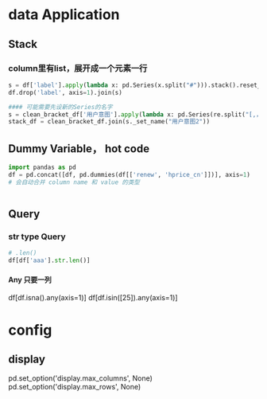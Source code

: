 # data Application


## Stack

### column里有list，展开成一个元素一行
``` py
s = df['label'].apply(lambda x: pd.Series(x.split("#"))).stack().reset_index(level=1, drop=True)
df.drop('label', axis=1).join(s)

#### 可能需要先设新的Series的名字
s = clean_bracket_df['用户意图'].apply(lambda x: pd.Series(re.split("[,，]", x))).stack().reset_index(level=1, drop=True)
stack_df = clean_bracket_df.join(s._set_name("用户意图2"))

```


## Dummy Variable， hot code 

``` py
import pandas as pd
df = pd.concat([df, pd.dummies(df[['renew', 'hprice_cn']])], axis=1)
# 会自动合并 column name 和 value 的类型



```

## Query



### str type Query

``` py
# .len()
df[df['aaa'].str.len()]

```

#### Any 只要一列

df[df.isna().any(axis=1)]
df[df.isin([25]).any(axis=1)]


# config

## display 
pd.set_option('display.max_columns', None)
pd.set_option('display.max_rows', None)

